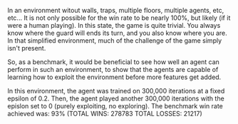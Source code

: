 In an environment witout walls, traps, multiple floors, multiple agents, etc, etc...
It is not only possible for the win rate to be nearly 100%, but likely (if it were a human playing).
In this state, the game is quite trivial. You always know where the guard will ends its turn, and you also know where you are.
In that simplified environment, much of the challenge of the game simply isn't present.

So, as a benchmark, it would be beneficial to see how well an agent can perform in such an environment, to show that the agents are capable of learning how to exploit the environment before more features get added.

In this environment, the agent was trained on 300,000 iterations at a fixed epsilon of 0.2.
Then, the agent played another 300,000 iterations with the epislon set to 0 (purely exploiting, no exploring).
The benchmark win rate achieved was: 93%
(TOTAL WINS: 278783 TOTAL LOSSES: 21217)